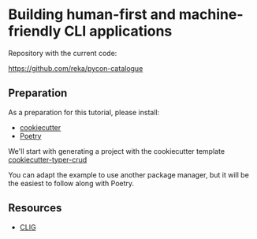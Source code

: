 # Building human-first and machine-friendly CLI applications

Repository with the current code:

https://github.com/reka/pycon-catalogue

## Preparation

As a preparation for this tutorial, please install:

* [cookiecutter](https://cookiecutter.readthedocs.io/en/2.1.1/installation.html#install-cookiecutter)
* [Poetry](https://python-poetry.org/docs/#installation)

We'll start with generating a project with the cookiecutter template [cookiecutter-typer-crud](https://github.com/reka/cookiecutter-typer-crud)

You can adapt the example to use another package manager, but it will be the easiest to follow along with Poetry.

## Resources

* [CLIG](https://clig.dev/#the-basics)
